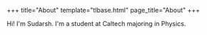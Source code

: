 +++
title="About"
template="tlbase.html"
page_title="About"
+++

Hi! I'm Sudarsh. I'm a student at Caltech majoring in Physics. 